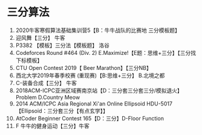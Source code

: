 # 三分算法

1. 2020牛客寒假算法基础集训营5【B：牛牛战队的比赛地 三分模板题】
2. 迎风舞【三分】 牛客
3. P3382 【模板】三分法【模板题】 洛谷
4. Codeforces Round #464 (Div. 2) E.Maximize!【E题：思维+三分】【三分找下标模板】
5. CTU Open Contest 2019【 Beer Marathon】【三分NB】
6. 西北大学2019年春季校赛 (重现赛)【B:思维+三分】 B.北境之都
7. C-装备合成【三分】 牛客
8. 2018ACM-ICPC亚洲区域赛南京站【D：三分套三分套三分/模拟退火】Problem D.Country  Meow
9. 2014 ACM/ICPC Asia Regional Xi'an Online   Ellipsoid HDU-5017【Ellipsoid：三分套三分【有点玄学】】
10. AtCoder Beginner Contest 165【D：三分】D-Floor Function
11. F 牛牛的健身运动【三分】牛客